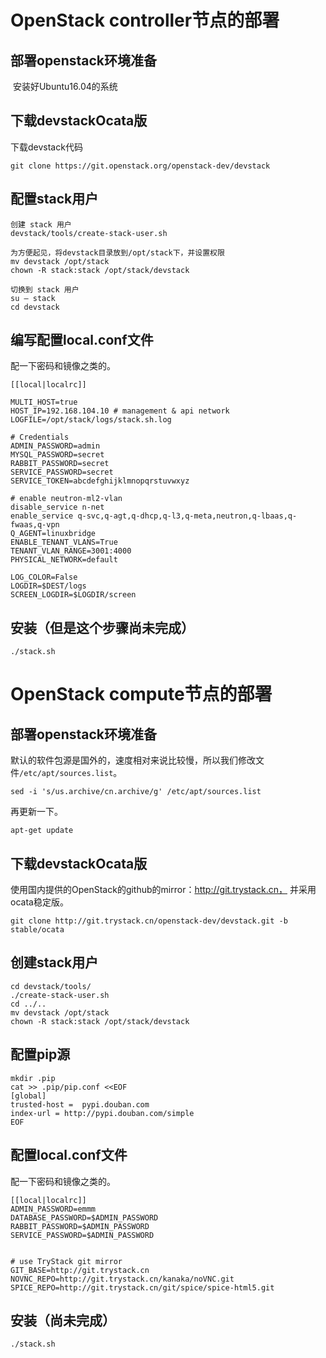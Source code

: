 # OpenStack controller节点的部署

## 部署openstack环境准备
  安装好Ubuntu16.04的系统


## 下载devstackOcata版

下载devstack代码

`git clone https://git.openstack.org/openstack-dev/devstack`



## 配置stack用户

```
创建 stack 用户
devstack/tools/create-stack-user.sh

为方便起见，将devstack目录放到/opt/stack下，并设置权限
mv devstack /opt/stack 
chown -R stack:stack /opt/stack/devstack

切换到 stack 用户
su – stack 
cd devstack
```

## 编写配置local.conf文件

配一下密码和镜像之类的。

```
[[local|localrc]]

MULTI_HOST=true
HOST_IP=192.168.104.10 # management & api network 
LOGFILE=/opt/stack/logs/stack.sh.log

# Credentials 
ADMIN_PASSWORD=admin 
MYSQL_PASSWORD=secret 
RABBIT_PASSWORD=secret 
SERVICE_PASSWORD=secret 
SERVICE_TOKEN=abcdefghijklmnopqrstuvwxyz

# enable neutron-ml2-vlan 
disable_service n-net 
enable_service q-svc,q-agt,q-dhcp,q-l3,q-meta,neutron,q-lbaas,q-fwaas,q-vpn 
Q_AGENT=linuxbridge 
ENABLE_TENANT_VLANS=True 
TENANT_VLAN_RANGE=3001:4000 
PHYSICAL_NETWORK=default

LOG_COLOR=False 
LOGDIR=$DEST/logs 
SCREEN_LOGDIR=$LOGDIR/screen
```


## 安装（但是这个步骤尚未完成）

`./stack.sh`



# OpenStack compute节点的部署


## 部署openstack环境准备

默认的软件包源是国外的，速度相对来说比较慢，所以我们修改文件`/etc/apt/sources.list`。

`sed -i 's/us.archive/cn.archive/g' /etc/apt/sources.list
`

再更新一下。

`apt-get update`


## 下载devstackOcata版

使用国内提供的OpenStack的github的mirror：http://git.trystack.cn， 并采用ocata稳定版。

`git clone http://git.trystack.cn/openstack-dev/devstack.git -b stable/ocata`



## 创建stack用户

```
cd devstack/tools/
./create-stack-user.sh
cd ../.. 
mv devstack /opt/stack 
chown -R stack:stack /opt/stack/devstack
```

## 配置pip源

```
mkdir .pip 
cat >> .pip/pip.conf <<EOF 
[global] 
trusted-host =  pypi.douban.com 
index-url = http://pypi.douban.com/simple
EOF
```


## 配置local.conf文件

配一下密码和镜像之类的。

```
[[local|localrc]] 
ADMIN_PASSWORD=emmm 
DATABASE_PASSWORD=$ADMIN_PASSWORD 
RABBIT_PASSWORD=$ADMIN_PASSWORD 
SERVICE_PASSWORD=$ADMIN_PASSWORD 

  
# use TryStack git mirror 
GIT_BASE=http://git.trystack.cn 
NOVNC_REPO=http://git.trystack.cn/kanaka/noVNC.git 
SPICE_REPO=http://git.trystack.cn/git/spice/spice-html5.git
```


## 安装（尚未完成）

`./stack.sh`
